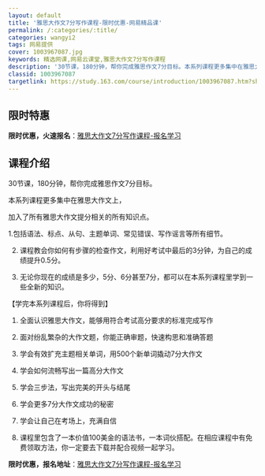 ```yaml
---
layout: default
title: '雅思大作文7分写作课程-限时优惠-网易精品课'
permalink: /:categories/:title/
categories: wangyi2
tags: 网易提供
cover: 1003967087.jpg
keywords: 精选网课,网易云课堂,雅思大作文7分写作课程
description: '30节课，180分钟，帮你完成雅思作文7分目标。本系列课程更多集中在雅思大作文上，加入了所有雅思大作文提分相关的所有知识'
classid: 1003967087
targetlink: https://study.163.com/course/introduction/1003967087.htm?share=1&shareId=1025206652&utm_campaign=share&utm_medium=iphoneShare&utm_source=&utm_u=1025206652
---
```


## 限时特惠

**限时优惠，火速报名**：[雅思大作文7分写作课程-报名学习](https://study.163.com/course/introduction/1003967087.htm?share=1&shareId=1025206652&utm_campaign=share&utm_medium=iphoneShare&utm_source=&utm_u=1025206652)

## 课程介绍

30节课，180分钟，帮你完成雅思作文7分目标。

本系列课程更多集中在雅思大作文上，

加入了所有雅思大作文提分相关的所有知识点。

1.包括语法、标点、从句、主题单词、常见错误、写作谣言等所有细节。

2. 课程教会你如何有步骤的检查作文，利用好考试中最后的3分钟，为自己的成绩提升0.5分。

3. 无论你现在的成绩是多少，5分、6分甚至7分，都可以在本系列课程里学到一些全新的知识。



【学完本系列课程后，你将得到】

1. 全面认识雅思大作文，能够用符合考试高分要求的标准完成写作

2. 面对纷乱繁杂的大作文题，你能正确审题，快速构思和准确答题

3. 学会有效扩充主题相关单词，用500个新单词撬动7分大作文

4. 学会如何流畅写出一篇高分大作文

5. 学会三步法，写出完美的开头与结尾

6. 学会更多7分大作文成功的秘密

7. 学会让自己在考场上，充满自信

8. 课程里包含了一本价值100美金的语法书，一本词伙搭配。在相应课程中有免费领取方法，你一定要去下载并配合视频一起学习。

**限时优惠，报名地址**：[雅思大作文7分写作课程-报名学习](https://study.163.com/course/introduction/1003967087.htm?share=1&shareId=1025206652&utm_campaign=share&utm_medium=iphoneShare&utm_source=&utm_u=1025206652)

